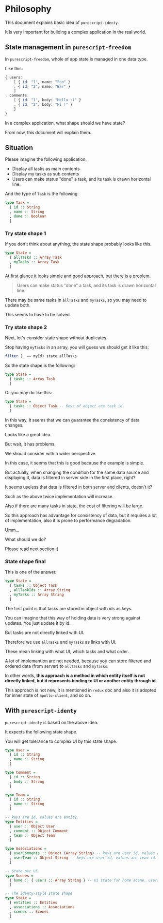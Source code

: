 # Philosophy

This document explains basic idea of `purescript-identy`.

It is very important for building a complex application in the real world.

## State management in `purescript-freedom`

In `purescript-freedom`, whole of app state is managed in one data type.

Like this:

```purescript
{ users:
    [ { id: "1", name: "Foo" }
    , { id: "2", name: "Bar" }
    ]
, comments:
    [ { id: "1", body: "Hello :)" }
    , { id: "2", body: "Hi !" }
    ]
}
```

In a complex application, what shape should we have state?

From now, this document will explain them.

## Situation

Please imagine the following application.

- Display all tasks as main contents
- Display my tasks as sub contents
- Users can make status "done" a task, and its task is drawn horizontal line.

And the type of `Task` is the following:

```purescript
type Task =
  { id :: String
  , name :: String
  , done :: Boolean
  }
```

### Try state shape 1

If you don't think about anything, the state shape probably looks like this.

```purescript
type State =
  { allTasks :: Array Task
  , myTasks :: Array Task
  }
```

At first glance it looks simple and good approach, but there is a problem.

> Users can make status "done" a task, and its task is drawn horizontal line.

There may be same tasks in `allTasks` and `myTasks`, so you may need to update both.

This seems to have to be solved.

### Try state shape 2

Next, let's consider state shape without duplicates.

Stop having `myTasks` in an array, you will guess we should get it like this:

```purescript
filter (_ == myId) state.allTasks
```

So the state shape is the following:

```purescript
type State =
  { tasks :: Array Task
  }
```

Or you may do like this:

```purescript
type State =
  { tasks :: Object Task -- Keys of object are task id.
  }
```

In this way, it seems that we can guarantee the consistency of data changes.

Looks like a great idea.

But wait, it has problems.

We should consider with a wider perspective.

In this case, it seems that this is good because the example is simple.

But actually, when changing the condition for the same data source and displaying it, data is filtered in server side in the first place, right?

It seems useless that data is filtered in both server and clients, doesn't it?

Such as the above twice implementation will increase.

Also if there are many tasks in state, the cost of filtering will be large.

So this approach has advantage for consistency of data, but it requires a lot of implementation, also it is prone to performance degradation.

Umm...

What should we do?

Please read next section ;)

### State shape final

This is one of the answer.

```purescript
type State =
  { tasks :: Object Task
  , allTaskIds :: Array String
  , myTasks :: Array String
  }
```

The first point is that tasks are stored in object with ids as keys.

You can imagine that this way of holding data is very strong against updates.
You just update it by id.

But tasks are not directly linked with UI.

Therefore we use `allTasks` and `myTasks` as links with UI.

These mean linking with what UI, which tasks and what order.

A lot of implemantion are not needed, because you can store filtered and ordered data (from server) to `allTasks` and `myTasks`.

In other words, **this approach is a method in which entity itself is not directly linked, but it represents binding to UI or another entity through id**.

This approach is not new, it is mentioned in `redux` doc and also it is adopted for inner state of `apollo-client`, and so on.

## With `purescript-identy`

`purescript-identy` is based on the above idea.

It expects the following state shape.

You will get tolerance to complex UI by this state shape.

```purescript
type User =
  { id :: String
  , name :: String
  }

type Comment =
  { id :: String
  , body :: String
  }

type Team =
  { id :: String
  , name :: String
  }

-- keys are id, values are entity.
type Entities =
  { user :: Object User
  , comment :: Object Comment
  , team :: Object Team
  }

type Associations =
  { userComments :: Object (Array String) -- keys are user id, values are array of comment id.
  , userTeam :: Object String -- keys are user id, values are team id.
  }

-- State per UI
type Scenes =
  { home :: { users :: Array String } -- UI state for home scene. users are array of user id.
  }

-- The identy-style state shape
type State =
  { entities :: Entities
  , associations :: Associations
  , scenes :: Scenes
  }
```
